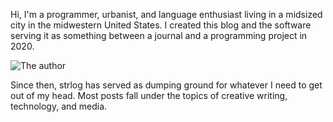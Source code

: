 Hi, I'm a programmer, urbanist, and language enthusiast living in a midsized city in the midwestern United States. I created this blog and the software serving it as something between a journal and a programming project in 2020.

![The author](../posts/2022-04-29/cloud_forest.jpeg)

Since then, strlog has served as dumping ground for whatever I need to get out of my head. Most posts fall under the topics of creative writing, technology, and media.